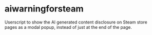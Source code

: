 # aiwarningforsteam
Userscript to show the AI generated content disclosure on Steam store pages as a modal popup, instead of just at the end of the page.
